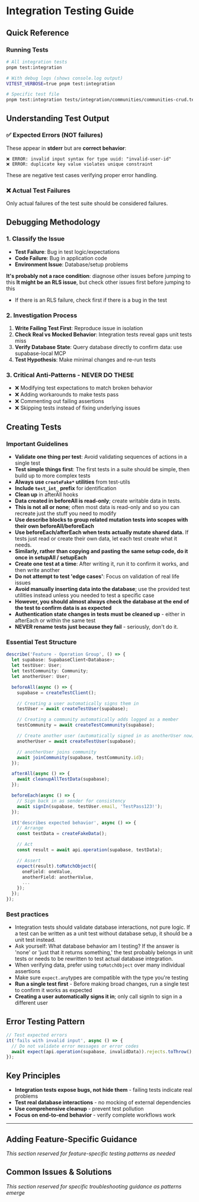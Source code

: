 # Integration Testing Guide

## Quick Reference

### Running Tests

```bash
# All integration tests
pnpm test:integration

# With debug logs (shows console.log output)
VITEST_VERBOSE=true pnpm test:integration

# Specific test file
pnpm test:integration tests/integration/communities/communities-crud.test.ts
```

## Understanding Test Output

### ✅ Expected Errors (NOT failures)

These appear in **stderr** but are **correct behavior**:

```
❌ ERROR: invalid input syntax for type uuid: "invalid-user-id"
❌ ERROR: duplicate key value violates unique constraint
```

These are negative test cases verifying proper error handling.

### ❌ Actual Test Failures

Only actual failures of the test suite should be considered failures.

## Debugging Methodology

### 1. Classify the Issue

- **Test Failure**: Bug in test logic/expectations
- **Code Failure**: Bug in application code
- **Environment Issue**: Database/setup problems

**It's probably not a race condition**: diagnose other issues before jumping to this
**It might be an RLS issue**, but check other issues first before jumping to this

- If there is an RLS failure, check first if there is a bug in the test

### 2. Investigation Process

1. **Write Failing Test First**: Reproduce issue in isolation
2. **Check Real vs Mocked Behavior**: Integration tests reveal gaps unit tests miss
3. **Verify Database State**: Query database directly to confirm data: use supabase-local MCP
4. **Test Hypothesis**: Make minimal changes and re-run tests

### 3. Critical Anti-Patterns - NEVER DO THESE

- ❌ Modifying test expectations to match broken behavior
- ❌ Adding workarounds to make tests pass
- ❌ Commenting out failing assertions
- ❌ Skipping tests instead of fixing underlying issues

## Creating Tests

### Important Guidelines

- **Validate one thing per test**: Avoid validating sequences of actions in a single test
- **Test simple things first**: The first tests in a suite should be simple, then build up to more complex tests
- **Always use `createFake*` utilities** from test-utils
- **Include `test_int_` prefix** for identification
- **Clean up** in afterAll hooks
- **Data created in beforeAll is read-only**; create writable data in tests.
- **This is not all or none**; often most data is read-only and so you can recreate just the stuff you need to modify
- **Use describe blocks to group related mutation tests into scopes with their own beforeAll/beforeEach**
- **Use beforeEach/afterEach when tests actually mutate shared data.** If tests just read or create their own data, let each test create what it needs.
- **Similarly, rather than copying and pasting the same setup code, do it once in setupAll / setupEach**
- **Create one test at a time**: After writing it, run it to confirm it works, and then write another
- **Do not attempt to test 'edge cases'**: Focus on validation of real life issues
- **Avoid manually inserting data into the database**; use the provided test utilities instead unless you needed to test a specific case
- **However, you should almost always check the database at the end of the test to confirm data is as expected**
- **Authentication state changes in tests must be cleaned up** - either in afterEach or within the same test
- **NEVER rename tests just because they fail** - seriously, don't do it.

### Essential Test Structure

```typescript
describe('Feature - Operation Group', () => {
  let supabase: SupabaseClient<Database>;
  let testUser: User;
  let testCommunity: Community;
  let anotherUser: User;

  beforeAll(async () => {
    supabase = createTestClient();

    // Creating a user automatically signs them in
    testUser = await createTestUser(supabase);

    // Creating a community automatically adds logged as a member
    testCommunity = await createTestCommunity(supabase);

    // Create another user (automatically signed in as anotherUser now)
    anotherUser = await createTestUser(supabase);

    // anotherUser joins community
    await joinCommunity(supabase, testCommunity.id);
  });

  afterAll(async () => {
    await cleanupAllTestData(supabase);
  });

  beforeEach(async () => {
    // Sign back in as sender for consistency
    await signIn(supabase, testUser.email, 'TestPass123!');
  });

  it('describes expected behavior', async () => {
    // Arrange
    const testData = createFakeData();

    // Act
    const result = await api.operation(supabase, testData);

    // Assert
    expect(result).toMatchObject({
      oneField: oneValue,
      anotherField: anotherValue,
      ...
    });
  });
});
```

### Best practices

- Integration tests should validate database interactions, not pure logic. If a test can be written as a unit test without database setup, it should be a unit test instead.
- Ask yourself: What database behavior am I testing? If the answer is 'none' or 'just that it returns something,' the test probably belongs in unit tests or needs to be rewritten to test actual database integration.
- When verifying data, prefer using `toMatchObject` over many individual assertions
- Make sure `expect.any`types are compatible with the type you're testing
- **Run a single test first** - Before making broad changes, run a single test to confirm it works as expected
- **Creating a user automatically signs it in**; only call signIn to sign in a different user

## Error Testing Pattern

```typescript
// Test expected errors
it('fails with invalid input', async () => {
  // Do not validate error messages or error codes
  await expect(api.operation(supabase, invalidData)).rejects.toThrow();
});
```

## Key Principles

- **Integration tests expose bugs, not hide them** - failing tests indicate real problems
- **Test real database interactions** - no mocking of external dependencies
- **Use comprehensive cleanup** - prevent test pollution
- **Focus on end-to-end behavior** - verify complete workflows work

---

## Adding Feature-Specific Guidance

_This section reserved for feature-specific testing patterns as needed_

## Common Issues & Solutions

_This section reserved for specific troubleshooting guidance as patterns emerge_
